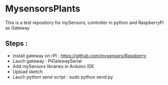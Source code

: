 # MysensorsPlants
This is a test repository for mySensors, controller in python and RaspberryPi as Gateway

## Steps : 

* install gateway on rPi : https://github.com/mysensors/Raspberry
* Lauch gateway : PiGatewaySerial
* Add mySensors libraries in Arduino IDE
* Upload sketch 
* Lauch python send script : sudo python send.py
